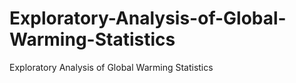 # Exploratory-Analysis-of-Global-Warming-Statistics
Exploratory Analysis of Global Warming Statistics

